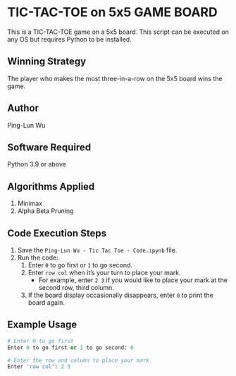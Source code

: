 # TIC-TAC-TOE on 5x5 GAME BOARD

This is a TIC-TAC-TOE game on a 5x5 board. This script can be executed on any OS but requires Python to be installed.

## Winning Strategy

The player who makes the most three-in-a-row on the 5x5 board wins the game.

## Author

Ping-Lun Wu

## Software Required

Python 3.9 or above

## Algorithms Applied

1. Minimax
2. Alpha Beta Pruning

## Code Execution Steps

1. Save the `Ping-Lun Wu - Tic Tac Toe - Code.ipynb` file.
2. Run the code:
   1. Enter `0` to go first or `1` to go second.
   2. Enter `row col` when it’s your turn to place your mark.
      - For example, enter `2 3` if you would like to place your mark at the second row, third column.
   3. If the board display occasionally disappears, enter `0` to print the board again.

## Example Usage

```python
# Enter 0 to go first
Enter 0 to go first or 1 to go second: 0

# Enter the row and column to place your mark
Enter 'row col': 2 3
